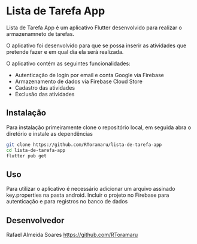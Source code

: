 # Lista de Tarefa App


Lista de Tarefa App é um aplicativo Flutter desenvolvido para realizar o armazenamneto de tarefas.

O aplicativo foi desenvolvido para que se possa inserir as atividades que pretende fazer e em qual dia ela será realizada.

O aplicativo contém as seguintes funcionalidades:

- Autenticação de login por email e conta Google via Firebase
- Armazenamento de dados via Firebase Cloud Store
- Cadastro das atividades
- Exclusão das atividades


## Instalação

Para instalação primeiramente clone o repositório local, em seguida abra o diretório e instale as dependências

```sh
git clone https://github.com/RToramaru/lista-de-tarefa-app
cd lista-de-tarefa-app
flutter pub get
```

## Uso

Para utilizar o aplicativo é necessário adicionar um arquivo assinado key.properties na pasta android.
Incluir o projeto no Firebase para autenticação e para registros no banco de dados

## Desenvolvedor

Rafael Almeida Soares https://github.com/RToramaru
